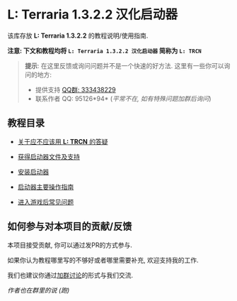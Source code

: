 # L: Terraria 1.3.2.2 汉化启动器

该库存放 **L: Terraria 1.3.2.2** 的教程说明/使用指南.

**注意: 下文和教程均将 `L: Terraria 1.3.2.2 汉化启动器` 简称为 `L: TRCN`**

> **提示**: 在这里反馈或询问问题并不是一个快速的好方法.
> 这里有一些你可以询问的地方:
> * 提供支持 [QQ群: 333438229](http://jq.qq.com/?_wv=1027&k=2KeEddg)
> * 联系作者 QQ: 95126\*94* (*平常不在, 如有特殊问题加群后询问*)

## 教程目录

* [关于应不应该用 **L: TRCN** 的答疑](WhyL.md)

* [获得启动器文件及支持](HowToDownload.md)

* [安装启动器](HowToInstall.md)

* [启动器主要操作指南](HowToUse.md)

* [进入游戏后常见问题](FAQaboutL.md)

## 如何参与对本项目的贡献/反馈

本项目接受贡献, 你可以通过发PR的方式参与.

如果你认为教程哪里写的不够好或者哪里需要补充, 欢迎支持我的工作.

我们也建议你通过[加群讨论](http://jq.qq.com/?_wv=1027&k=2KeEddg)的形式与我们交流.

*作者也在群里的说 (跑)*